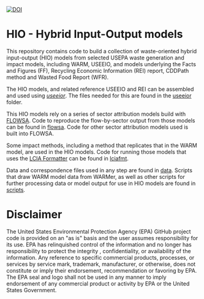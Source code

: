 <!-- badges: start -->
[![DOI](https://zenodo.org/badge/520644769.svg)](https://zenodo.org/badge/latestdoi/520644769)
<!-- badges: end -->

# HIO - Hybrid Input-Output models
This repository contains code to build a collection of waste-oriented hybrid input-output (HIO) models from selected USEPA waste generation and impact models, including WARM, USEEIO, and models underlying the Facts and Figures (FF), Recycling Economic Information (REI) report, CDDPath method and Wasted Food Report (WFR).

The HIO models, and related reference USEEIO and REI can be assembled and used using [_useeior_](https://github.com/USEPA/useeior).
The files needed for this are found in the [useeior](/useeior) folder.

This HIO models rely on a series of sector attribution models build with [FLOWSA](https://github.com/USEPA/flowsa). Code to reproduce the flow-by-sector output from those models can be found in [flowsa](/flowsa). Code for other sector attribution models used is built into FLOWSA.

Some impact methods, including a method that replicates that in the WARM model, are used in the HIO models. Code for running those models that uses the [LCIA Formatter](https://github.com/USEPA/lciaformatter) can be found in [lciafmt](lciafmt).

Data and correspondence files used in any step are found in [data](/data). Scripts that draw WARM model data from WARMer, as well as other scripts for further processing data or model output for use in HIO models are found in [scripts](/scripts).

# Disclaimer
The United States Environmental Protection Agency (EPA) GitHub project code is provided on an "as is" basis and the user assumes responsibility for its use. EPA has relinquished control of the information and no longer has responsibility to protect the integrity , confidentiality, or availability of the information. Any reference to specific commercial products, processes, or services by service mark, trademark, manufacturer, or otherwise, does not constitute or imply their endorsement, recommendation or favoring by EPA. The EPA seal and logo shall not be used in any manner to imply endorsement of any commercial product or activity by EPA or the United States Government.
